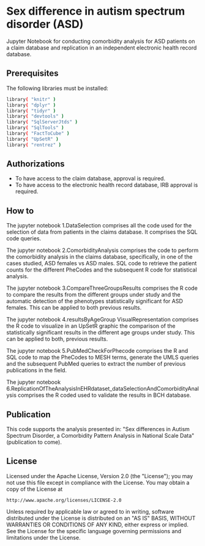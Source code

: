 # Sex difference in autism spectrum disorder (ASD)
Jupyter Notebook for conducting comorbidity analysis for ASD patients on a claim database and replication in an independent electronic health record database. 

## Prerequisites
The following libraries must be installed: 
```bash
library( "knitr" )
library( "dplyr" )
library( "tidyr" )
library( "devtools" )
library( "SqlServerJtds" )
library( "SqlTools" )
library( "FactToCube" )
library( "UpSetR" )
library( "rentrez" )
```
## Authorizations
- To have access to the claim database, approval is required. 
- To have access to the electronic health record database, IRB approval is required.

## How to
The jupyter notebook 1.DataSelection comprises all the code used for the selection of data from patients in the claims database. It comprises the SQL code queries. 

The jupyter notebook 2.ComorbidityAnalysis comprises the code to perform the comorbidity analysis in the claims database, specifically, in one of the cases studied, ASD females vs ASD males. SQL code to retrieve the patient counts for the different PheCodes and the subsequent R code for statistical analysis. 

The jupyter notebook 3.CompareThreeGroupsResults comprises the R code to compare the results from the different groups under study and the automatic detection of the phenotypes statistically significant for ASD females. This can be applied to both previous results. 

The jupyter notebook 4.resultsByAgeGroup VisualRepresentation comprises the R code to visualize in an UpSetR graphic the comparison of the statistically significant results in the different age groups under study. This can be applied to both, previous results. 

The jupyter notebook 5.PubMedCheckForPhecode comprises the R and SQL code to map the PheCodes to MESH terms, generate the UMLS queries and the subsequent PubMed queries to extract the number of previous publications in the field. 

The jupyter notebook 6.ReplicationOfTheAnalysisInEHRdataset_dataSelectionAndComorbidityAnalysis comprises the R coded used to validate the results in BCH database. 

## Publication
This code supports the analysis presented in: "Sex differences in Autism Spectrum Disorder, a Comorbidity Pattern Analysis in National Scale Data" (publication to come).

## License
Licensed under the Apache License, Version 2.0 (the "License");
you may not use this file except in compliance with the License.
You may obtain a copy of the License at

    http://www.apache.org/licenses/LICENSE-2.0

Unless required by applicable law or agreed to in writing, software
distributed under the License is distributed on an "AS IS" BASIS,
WITHOUT WARRANTIES OR CONDITIONS OF ANY KIND, either express or implied.
See the License for the specific language governing permissions and
limitations under the License.
